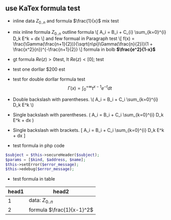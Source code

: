 use KaTex formula test
-------------------
* inline data $Z_{0..n}$ and formula $\frac{1}{x}$ mix test

* mix inline formula $Z_{0..n}$ outline formula \\[ A_i = B_i + C_{i} \sum_{k=0}^{i} D_k E^k + dx \\]
and few formual in Paragraph test
\\[ f(x) = \frac{\Gamma(\frac{n+1}{2})}{\sqrt{n\pi}\Gamma(\frac{n}{2})}(1 + \frac{x^2}{n})^{-\frac{n+1}{2}} \\]
formula in bolb **$\frac{e^2}{1-x}$**

* gt formula $Re(z) > 0$test, lt $Re(z) < [0];$ test

* test one dorllar \$200 est

* test for double dorllar formula test
$$ \Gamma(x) = \int_{0}^{+\infty} t^{x-1}e^{-t}dt $$

* Double backslash with parentheses.
  \\( A_i = B_i + C_i \sum_{k=0}^{i} D_k E^k \\)

* Single backslash with parentheses.
  \(  A_i = B_i + C_i \sum_{k=0}^{i} D_k E^k + dx \)

* Single backslash with brackets.
  \[  A_i = B_i + C_i \sum_{k=0}^{i} D_k E^k + dx \]

* test formula in php code 

```php
$subject = $this->secureHeader($subject);
$params = [$kind, $address, $name];
$this->setError($error_message);
$this->edebug($error_message);
```

* test formula in table 

head1|head2
-----|------
1  | data: $Z_{0..n}$
2  | formula $\frac{1}{x-1}^2$
